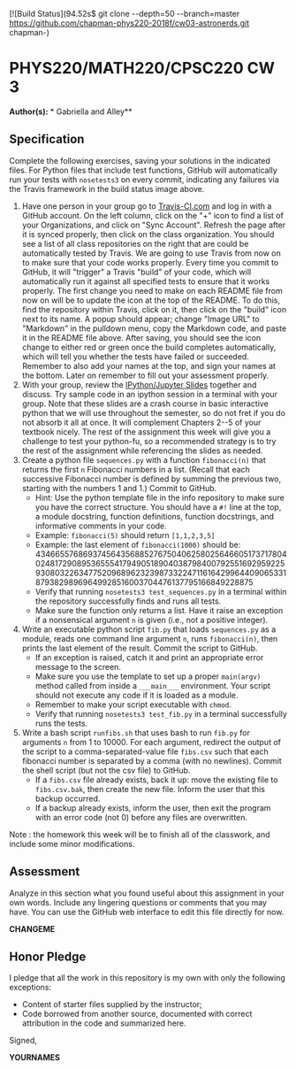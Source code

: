 

[![Build Status](94.52s$ git clone --depth=50 --branch=master https://github.com/chapman-phys220-2018f/cw03-astronerds.git chapman-)

# PHYS220/MATH220/CPSC220 CW 3

**Author(s):** * Gabriella and Alley**

## Specification

Complete the following exercises, saving your solutions in the indicated files. For Python files that include test functions, GitHub will automatically run your tests with ```nosetests3``` on every commit, indicating any failures via the Travis framework in the build status image above.

1. Have one person in your group go to [Travis-CI.com](https://travis-ci.com) and log in with a GitHub account. On the left column, click on the "+" icon to find a list of your Organizations, and click on "Sync Account". Refresh the page after it is synced properly, then click on the class organization. You should see a list of all class repositories on the right that are could be automatically tested by Travis. We are going to use Travis from now on to make sure that your code works properly. Every time you commit to GitHub, it will "trigger" a Travis "build" of your code, which will automatically run it against all specified tests to ensure that it works properly. The first change you need to make on each README file from now on will be to update the icon at the top of the README. To do this, find the repository within Travis, click on it, then click on the "build" icon next to its name. A popup should appear; change "Image URL" to "Markdown" in the pulldown menu, copy the Markdown code, and paste it in the README file above. After saving, you should see the icon change to either red or green once the build completes automatically, which will tell you whether the tests have failed or succeeded.  Remember to also add your names at the top, and sign your names at the bottom.  Later on remember to fill out your assessment properly.
1. With your group, review the [IPython/Jupyter Slides](https://slides.com/profdressel/jupyter-overview) together and discuss. Try sample code in an ipython session in a terminal with your group. Note that these slides are a crash course in basic interactive python that we will use throughout the semester, so do not fret if you do not absorb it all at once. It will complement Chapters 2--5 of your textbook nicely. The rest of the assignment this week will give you a challenge to test your python-fu, so a recommended strategy is to try the rest of the assignment while referencing the slides as needed.
1. Create a python file ```sequences.py``` with a function ```fibonacci(n)``` that returns the first ```n``` Fibonacci numbers in a list. (Recall that each successive Fibonacci number is defined by summing the previous two, starting with the numbers 1 and 1.) Commit to GitHub.
    * Hint: Use the python template file in the info repository to make sure you have the correct structure. You should have a `#!` line at the top, a module docstring, function definitions, function docstrings, and informative comments in your code.
    * Example: ```fibonacci(5)``` should return ```[1,1,2,3,5]``` 
    * Example: the last element of ```fibonacci(1000)``` should be: 43466557686937456435688527675040625802564660517371780402481729089536555417949051890403879840079255169295922593080322634775209689623239873322471161642996440906533187938298969649928516003704476137795166849228875
    * Verify that running ```nosetests3 test_sequences.py``` in a terminal within the repository successfully finds and runs all tests.
    * Make sure the function only returns a list. Have it raise an exception if a nonsensical argument ```n``` is given (i.e., not a positive integer).
1. Write an executable python script ```fib.py``` that loads ```sequences.py``` as a module, reads one command line argument ```n```, runs ```fibonacci(n)```, then prints the last element of the result. Commit the script to GitHub.
    * If an exception is raised, catch it and print an appropriate error message to the screen. 
    * Make sure you use the template to set up a proper ```main(argv)``` method called from inside a ```___main___``` environment. Your script should not execute any code if it is loaded as a module.
    * Remember to make your script executable with ```chmod```.
    * Verify that running ```nosetests3 test_fib.py``` in a terminal successfully runs the tests.
1. Write a bash script ```runfibs.sh``` that uses bash to run ```fib.py``` for arguments ```n``` from 1 to 10000.  For each argument, redirect the output of the script to a comma-separated-value file ```fibs.csv``` such that each fibonacci number is separated by a comma (with no newlines). Commit the shell script (but not the csv file) to GitHub.
    * If a ```fibs.csv``` file already exists, back it up: move the existing file to ```fibs.csv.bak```, then create the new file. Inform the user that this backup occurred.
    * If a backup already exists, inform the user, then exit the program with an error code (not 0) before any files are overwritten.

Note : the homework this week will be to finish all of the classwork, and include some minor modifications.

## Assessment

Analyze in this section what you found useful about this assignment in your own words. Include any lingering questions or comments that you may have. You can use the GitHub web interface to edit this file directly for now.

**CHANGEME**

## Honor Pledge

I pledge that all the work in this repository is my own with only the following exceptions:

* Content of starter files supplied by the instructor;
* Code borrowed from another source, documented with correct attribution in the code and summarized here.

Signed,

**YOURNAMES**
